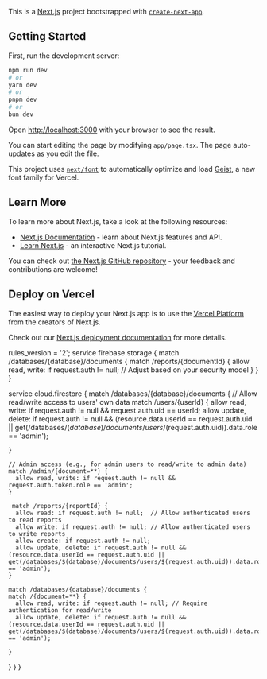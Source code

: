 This is a [Next.js](https://nextjs.org) project bootstrapped with [`create-next-app`](https://nextjs.org/docs/app/api-reference/cli/create-next-app).

## Getting Started

First, run the development server:

```bash
npm run dev
# or
yarn dev
# or
pnpm dev
# or
bun dev
```

Open [http://localhost:3000](http://localhost:3000) with your browser to see the result.

You can start editing the page by modifying `app/page.tsx`. The page auto-updates as you edit the file.

This project uses [`next/font`](https://nextjs.org/docs/app/building-your-application/optimizing/fonts) to automatically optimize and load [Geist](https://vercel.com/font), a new font family for Vercel.

## Learn More

To learn more about Next.js, take a look at the following resources:

- [Next.js Documentation](https://nextjs.org/docs) - learn about Next.js features and API.
- [Learn Next.js](https://nextjs.org/learn) - an interactive Next.js tutorial.

You can check out [the Next.js GitHub repository](https://github.com/vercel/next.js) - your feedback and contributions are welcome!

## Deploy on Vercel

The easiest way to deploy your Next.js app is to use the [Vercel Platform](https://vercel.com/new?utm_medium=default-template&filter=next.js&utm_source=create-next-app&utm_campaign=create-next-app-readme) from the creators of Next.js.

Check out our [Next.js deployment documentation](https://nextjs.org/docs/app/building-your-application/deploying) for more details.


rules_version = '2';
service firebase.storage {
match /databases/{database}/documents {
match /reports/{documentId} {
allow read, write: if request.auth != null; // Adjust based on your security model
}
}
}


service cloud.firestore {
match /databases/{database}/documents {
// Allow read/write access to users' own data
match /users/{userId} {
allow read, write: if request.auth != null && request.auth.uid == userId;
allow update, delete: if request.auth != null && (resource.data.userId == request.auth.uid || get(/databases/$(database)/documents/users/$(request.auth.uid)).data.role == 'admin');

    }

    // Admin access (e.g., for admin users to read/write to admin data)
    match /admin/{document=**} {
      allow read, write: if request.auth != null && request.auth.token.role == 'admin';
    }
    
     match /reports/{reportId} {
      allow read: if request.auth != null;  // Allow authenticated users to read reports
      allow write: if request.auth != null; // Allow authenticated users to write reports
      allow create: if request.auth != null;
      allow update, delete: if request.auth != null && (resource.data.userId == request.auth.uid || get(/databases/$(database)/documents/users/$(request.auth.uid)).data.role == 'admin');
    }
    
    match /databases/{database}/documents {
    match /{document=**} {
      allow read, write: if request.auth != null; // Require authentication for read/write
      allow update, delete: if request.auth != null && (resource.data.userId == request.auth.uid || get(/databases/$(database)/documents/users/$(request.auth.uid)).data.role == 'admin');

    }

}
}
}
